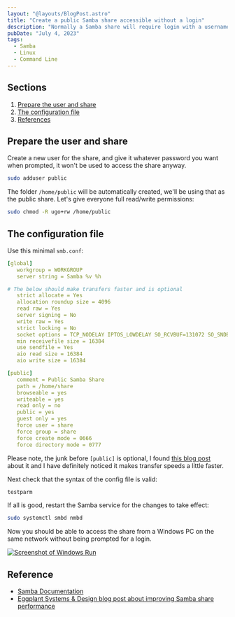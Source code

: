 ```yaml
---
layout: "@layouts/BlogPost.astro"
title: "Create a public Samba share accessible without a login"
description: "Normally a Samba share will require login with a username and password, but sometimes you just want anyone on the network to access a specific share without needing to worry about that. Here's a quick and easy way of making a (fairly insecure) Samba share available to anyone on your local network."
pubDate: "July 4, 2023"
tags:
  - Samba
  - Linux
  - Command Line
---
```


## Sections

1. [Prepare the user and share](#prep)
2. [The configuration file](#config)
3. [References](#ref)

<div id='prep' />

## Prepare the user and share

Create a new user for the share, and give it whatever password you want when prompted, it won't be used to access the share anyway.

```bash
sudo adduser public
```

The folder `/home/public` will be automatically created, we'll be using that as the public share. Let's give everyone full read/write permissions:

```bash
sudo chmod -R ugo+rw /home/public
```

<div id='config' />

## The configuration file

Use this minimal `smb.conf`:

```yaml
[global]
   workgroup = WORKGROUP
   server string = Samba %v %h

# The below should make transfers faster and is optional
   strict allocate = Yes
   allocation roundup size = 4096
   read raw = Yes
   server signing = No
   write raw = Yes
   strict locking = No
   socket options = TCP_NODELAY IPTOS_LOWDELAY SO_RCVBUF=131072 SO_SNDBUF=131072
   min receivefile size = 16384
   use sendfile = Yes
   aio read size = 16384
   aio write size = 16384

[public]
   comment = Public Samba Share
   path = /home/share
   browseable = yes
   writeable = yes
   read only = no
   public = yes
   guest only = yes
   force user = share
   force group = share
   force create mode = 0666
   force directory mode = 0777
```

Please note, the junk before `[public]` is optional, I found <a href="https://eggplant.pro/blog/faster-samba-smb-cifs-share-performance" target="_blank" rel="noopener noreferrer">this blog post</a> about it and I have definitely noticed it makes transfer speeds a little faster.

Next check that the syntax of the config file is valid:

```bash
testparm
```

If all is good, restart the Samba service for the changes to take effect:

```bash
sudo systemctl smbd nmbd
```

Now you should be able to access the share from a Windows PC on the same network without being prompted for a login.

[![Screenshot of Windows Run](/img/blog/public.png)](https://arieldiaz.codes/img/blog/public.png)

<div id='ref' />

## Reference

- <a href="https://www.samba.org/samba/docs" target="_blank" rel="noopener noreferrer">Samba Documentation</a>
- <a href="https://eggplant.pro/blog/faster-samba-smb-cifs-share-performance" target="_blank" rel="noopener noreferrer">Eggplant Systems & Design blog post about improving Samba share performance</a>

